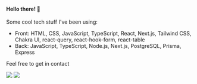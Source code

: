 #### Hello there! 👋
Some cool tech stuff I've been using:
- Front: HTML, CSS, JavaScript, TypeScript, React, Next.js, Tailwind CSS, Chakra UI, react-query, react-hook-form, react-table
- Back: JavaScript, TypeScript, Node.js, Next.js, PostgreSQL, Prisma, Express

Feel free to get in contact

[![](https://shields.io/badge/-LinkedIn-0A66C2?logo=linkedin&logoColor=white&style=flat-square)](https://www.linkedin.com/in/patrickcarneiro/)
[![](https://shields.io/badge/-Gmail-EA4335?logo=gmail&logoColor=white&style=flat-square)](mailto:pcarneiro.dev@gmail.com)
